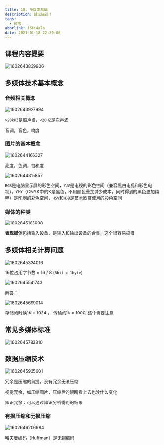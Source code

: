 ```yaml
---
title: 10. 多媒体基础
description: 暂无描述！
tags:
  - 软考
abbrlink: 166c4a7a
date: 2021-03-18 22:39:06
---
```




## 课程内容提要

![1602643839906](http://blog.cdn.ionluo.cn/blog/1602643839906.png)



## 多媒体技术基本概念

### 音频相关概念

![1602643927994](http://blog.cdn.ionluo.cn/blog/1602643927994.png)

`>20kHZ`是超声波，`<20HZ`是次声波

音调，音色，响度



### 图片的基本概念

![1602644166327](http://blog.cdn.ionluo.cn/blog/1602644166327.png)

亮度，色调，饱和度



![1602644315857](http://blog.cdn.ionluo.cn/blog/1602644315857.png)

`RGB`是电脑显示屏的彩色空间，`YUV`是电视的彩色空间（兼容黑白电视和彩色电视），`CMY`（CMYK中的K是黑色，不用颜色叠加减少成本，同时得到的黑色更加纯粹）是印刷的彩色空间，`HSV`和`HSB`是艺术欣赏使用的彩色空间





### 媒体的种类

![1602645165008](http://blog.cdn.ionluo.cn/blog/1602645165008.png)

**表现媒体**包括输入设备，是输入和输出设备的合集，这个很容易搞错



## 多媒体相关计算问题

![1602645334016](http://blog.cdn.ionluo.cn/blog/1602645334016.png)

16位占用字节数 = 16 / 8    (`8bit = 1byte`)

![1602645541743](http://blog.cdn.ionluo.cn/blog/1602645541743.png)

解答：

![1602645699014](http://blog.cdn.ionluo.cn/blog/1602645699014.png)

存储的时候1K = 1024 ， 传输的1k = 1000, 这个需要注意



## 常见多媒体标准

![1602645783810](http://blog.cdn.ionluo.cn/blog/1602645783810.png)

## 数据压缩技术

![1602645935601](http://blog.cdn.ionluo.cn/blog/1602645935601.png)

冗余是压缩的前提，没有冗余无法压缩

视觉冗余，如压缩图片，压缩后的眼睛看上去也没什么变化

知识冗余：可以通过知识分析得到的结果



### 有损压缩和无损压缩

![1602646206984](http://blog.cdn.ionluo.cn/blog/1602646206984.png)

哈夫曼编码（Huffman）是无损编码